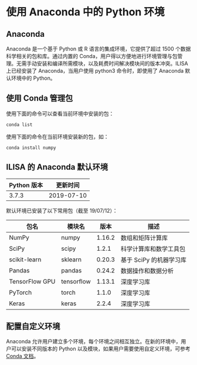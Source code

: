 # 使用 Anaconda 中的 Python 环境 

## Anaconda

Anaconda 是一个基于 Python 或 R 语言的集成环境，它提供了超过 1500 个数据科学相关的包和库。通过内置的 Conda，用户得以方便地进行环境管理与包管理。无需手动安装和编译所需模块，以及耗费时间解决模块间的版本冲突。ILISA 上已经安装了 Anaconda，当用户使用 python3 命令时，即使用了 Anaconda 默认环境中的 Python。

## 使用 Conda 管理包

使用下面的命令可以查看当前环境中安装的包：

``` bash
conda list
```

使用下面的命令在当前环境安装新的包，如：

```
conda install numpy
```



## ILISA 的 Anaconda 默认环境

| Python 版本  | 更新时间 |
| ------------ | ----- |
| 3.7.3 |   2019-07-10    |

默认环境已安装了以下常用包（截至 19/07/12）：

| 包名           | 模块名     | 版本   | 描述                    |
| -------------- | ---------- | ------ | ----------------------- |
| NumPy          | numpy      | 1.16.2 | 数组和矩阵计算库        |
| SciPy          | scipy      | 1.2.1  | 科学计算库和数学工具包  |
| scikit-learn   | sklearn    | 0.20.3 | 基于 SciPy 的机器学习库 |
| Pandas         | pandas     | 0.24.2 | 数据操作和数据分析      |
| TensorFlow GPU | tensorflow | 1.13.1 | 深度学习库              |
| PyTorch        | torch      | 1.1.0  | 深度学习库              |
| Keras          | keras      | 2.2.4  | 深度学习库              |



## 配置自定义环境

Anaconda 允许用户建立多个环境，每个环境之间相互独立。在新的环境中，用户可以安装不同版本的 Python 以及模块，如果用户需要使用自定义环境，可参考 [Conda 文档](https://conda.io/en/latest/)。